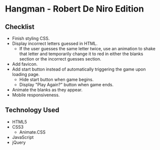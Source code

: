 # Hangman - Robert De Niro Edition

## Checklist

- Finish styling CSS.
- Display incorrect letters guessed in HTML.
  - If the user guesses the same letter twice, use an animation to shake that letter and temporarily change it to red in either the blanks section or the incorrect guesses section.
- Add favicon.
- Add start button instead of automatically triggering the game upon loading page.
  - Hide start button when game begins.
  - Display "Play Again?" button when game ends.
- Animate the blanks as they appear.
- Mobile responsiveness.

## Technology Used

- HTML5
- CSS3
  - Animate.CSS
- JavaScript
- jQuery